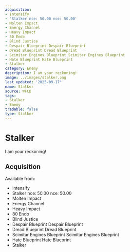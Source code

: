 ```yaml
---
acquisition:
- Intensify
- 'Stalker nce: 50.00 nce: 50.00'
- Molten Impact
- Energy Channel
- Heavy Impact
- 80 Endo
- Blind Justice
- Despair Blueprint Despair Blueprint
- Dread Blueprint Dread Blueprint
- Scimitar Engines Blueprint Scimitar Engines Blueprint
- Hate Blueprint Hate Blueprint
- Stalker
category: Enemy
description: I am your reckoning!
image: ../images/stalker.png
last_updated: '2025-09-17'
name: Stalker
source: WFCD
tags:
- Stalker
- Enemy
tradable: false
type: Stalker
---
```


# Stalker

I am your reckoning!

## Acquisition

Available from:
- Intensify
- Stalker nce: 50.00 nce: 50.00
- Molten Impact
- Energy Channel
- Heavy Impact
- 80 Endo
- Blind Justice
- Despair Blueprint Despair Blueprint
- Dread Blueprint Dread Blueprint
- Scimitar Engines Blueprint Scimitar Engines Blueprint
- Hate Blueprint Hate Blueprint
- Stalker

